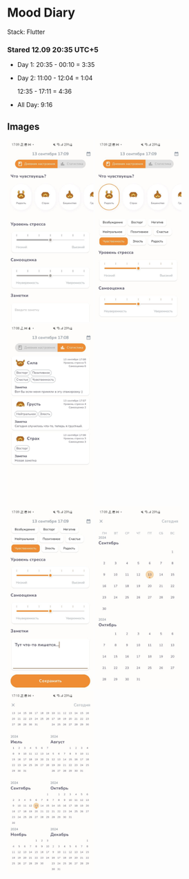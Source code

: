 # Mood Diary

Stack: Flutter

### Stared 12.09 20:35 UTC+5

- Day 1: 20:35 - 00:10 = 3:35

- Day 2: 11:00 - 12:04 = 1:04

  12:35 - 17:11 = 4:36

- All Day: 9:16

## Images

<div>
  <img src="https://github.com/zanz9/mood_diary/blob/master/images/1.jpg?raw=true" width=200 />
  <img src="https://github.com/zanz9/mood_diary/blob/master/images/2.jpg?raw=true" width=200 />
  <img src="https://github.com/zanz9/mood_diary/blob/master/images/3.jpg?raw=true" width=200 />
</div>
<div>
  <img src="https://github.com/zanz9/mood_diary/blob/master/images/4.jpg?raw=true" width=200 />
  <img src="https://github.com/zanz9/mood_diary/blob/master/images/5.jpg?raw=true" width=200 />
  <img src="https://github.com/zanz9/mood_diary/blob/master/images/6.jpg?raw=true" width=200 />
</div>
